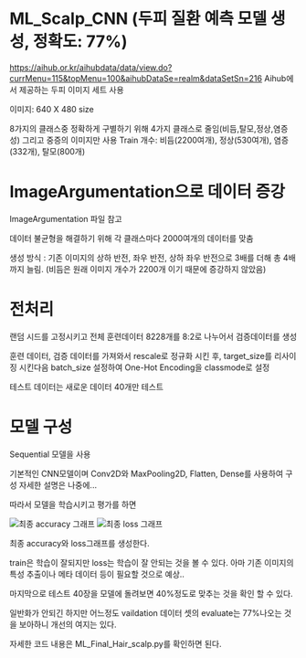 # ML_Scalp_CNN (두피 질환 예측 모델 생성, 정확도: 77%)


https://aihub.or.kr/aihubdata/data/view.do?currMenu=115&topMenu=100&aihubDataSe=realm&dataSetSn=216
Aihub에서 제공하는 두피 이미지 세트 사용

이미지: 640 X 480 size

8가지의 클래스중 정확하게 구별하기 위해 4가지 클래스로 줄임(비듬,탈모,정상,염증성) 그리고 중증의 이미지만 사용
Train 개수: 비듬(2200여개), 정상(530여개), 염증(332개), 탈모(800개)



# ImageArgumentation으로 데이터 증강

ImageArgumentation 파일 참고

데이터 불균형을 해결하기 위해 각 클래스마다 2000여개의 데이터를 맞춤

생성 방식 : 기존 이미지의 상하 반전, 좌우 반전, 상하 좌우 반전으로 3배를 더해 총 4배까지 늘림. (비듬은 원래 이미지 개수가 2200개 이기 때문에 증강하지 않았음)



# 전처리

랜덤 시드를 고정시키고 전체 훈련데이터 8228개를 8:2로 나누어서 검증데이터를 생성

훈련 데이터, 검증 데이터를 가져와서 rescale로 정규화 시킨 후, target_size를 리사이징 시킨다음 batch_size 설정하여 One-Hot Encoding을 classmode로 설정

테스트 데이터는 새로운 데이터 40개만 테스트


# 모델 구성

Sequential 모델을 사용

기본적인 CNN모델이며 Conv2D와 MaxPooling2D, Flatten, Dense를 사용하여 구성
자세한 설명은 나중에...


따라서 모델을 학습시키고 평가를 하면 

![최종 accuracy 그래프](https://github.com/YunSeongJo/ML_Scalp_CNN/assets/50141553/994747c3-e166-4e00-a9b5-737ebd0b54e5)
![최종 loss 그래프](https://github.com/YunSeongJo/ML_Scalp_CNN/assets/50141553/a5ab9c06-6dfc-4457-890f-376749458b2b)

최종 accuracy와 loss그래프를 생성한다.

train은 학습이 잘되지만 loss는 학습이 잘 안되는 것을 볼 수 있다. 아마 기존 이미지의 특성 추출이나 메타 데이터 등이 필요할 것으로 예상..

마지막으로 테스트 40장을 모델에 돌려보면 40%정도로 맞추는 것을 확인 할 수 있다.

일반화가 안되긴 하지만 어느정도 vaildation 데이터 셋의 evaluate는 77%나오는 것을 보아하니 개선의 여지는 있다.

자세한 코드 내용은 ML_Final_Hair_scalp.py를 확인하면 된다.
